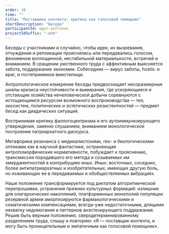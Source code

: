 ```yaml
---
order: 10
time: ""
title: "Поставщики контента: критика как голосовой помощник"
shortDescription: "Беседа"
participantId: egor-sofronov
projectIdSuffix: "-one"
---
```


Беседы с участниками и случайно, чтобы идеи, их вызревания, отчуждения и репликации прояснялись или передавались голосом, феноменом воплощенной, нестабильной материальности, встречей и вниманием. В сращении умственного труда с аффективным выясняется забота, поддержание экономии. Собеседник — вирус заботы, hostis: и враг, и гостеприимное вместилище.

Антропологическое измерение беседы предвосхищает несоразмерные шкалы кризиса неустойчивости и вымирания, где ускоряющиеся и отстающие хозяйства нечеловеческой добычи соревнуются с истощающимся ресурсом возможного воспроизводства — тел, экосистем, политических и эстетических резистентностей — предмет бесед как диадических ситуаций.

Воспринимая критику фаллогоцентризма и его аутоиммунизирующего утверждения, заменю слушанием, вниманием монологическое построение патриархатного дискурса.

Метафорика резонанса с медикалистскими, гео- и биологическими оптиками как в научной фантастике, остраняющая антропоморфические нормативности, побуждает к прояснению, трансмиссии породившего его метода и созываемых им эмерджентностей в контрибуциях иных. Иных: восточных, соседних, более антипатриархатных и изобретательных, имеющих другую боль, но изживающих ее в передаваемых и обобществляемых вибрациях.

Наше положение трансформируется под диктатом алгоритмической перепрошивки, устранения прежних культурных формаций: излишние для олигархических накоплений, платформенных монополий популяции резервной армии амортизируются фармакологическими и соматическими компенсациями, всегда-уже недостаточными, длящими нехватку недомогания и паттернов анэстезирующего поддержания. Решив быть верным положению, сверхдетерминированному разделением труда, слышу и повторяю: «Я — поставщик контента, и могу быть проницательным и эмпатичным как голосовой помощник».
